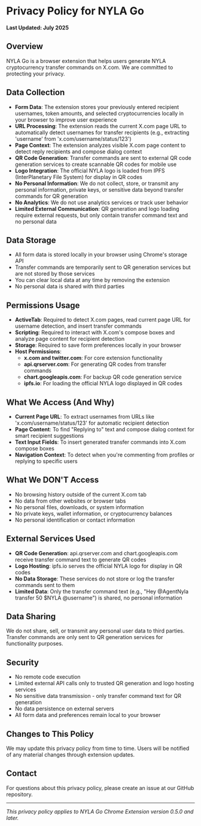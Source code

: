 # Privacy Policy for NYLA Go

**Last Updated: July 2025**

## Overview
NYLA Go is a browser extension that helps users generate NYLA cryptocurrency transfer commands on X.com. We are committed to protecting your privacy.

## Data Collection
- **Form Data**: The extension stores your previously entered recipient usernames, token amounts, and selected cryptocurrencies locally in your browser to improve user experience
- **URL Processing**: The extension reads the current X.com page URL to automatically detect usernames for transfer recipients (e.g., extracting 'username' from 'x.com/username/status/123')
- **Page Context**: The extension analyzes visible X.com page content to detect reply recipients and compose dialog context
- **QR Code Generation**: Transfer commands are sent to external QR code generation services to create scannable QR codes for mobile use
- **Logo Integration**: The official NYLA logo is loaded from IPFS (InterPlanetary File System) for display in QR codes
- **No Personal Information**: We do not collect, store, or transmit any personal information, private keys, or sensitive data beyond transfer commands for QR generation
- **No Analytics**: We do not use analytics services or track user behavior
- **Limited External Communication**: QR generation and logo loading require external requests, but only contain transfer command text and no personal data

## Data Storage
- All form data is stored locally in your browser using Chrome's storage API
- Transfer commands are temporarily sent to QR generation services but are not stored by those services
- You can clear local data at any time by removing the extension
- No personal data is shared with third parties

## Permissions Usage
- **ActiveTab**: Required to detect X.com pages, read current page URL for username detection, and insert transfer commands
- **Scripting**: Required to interact with X.com's compose boxes and analyze page content for recipient detection
- **Storage**: Required to save form preferences locally in your browser
- **Host Permissions**: 
  - **x.com and twitter.com**: For core extension functionality
  - **api.qrserver.com**: For generating QR codes from transfer commands
  - **chart.googleapis.com**: For backup QR code generation service
  - **ipfs.io**: For loading the official NYLA logo displayed in QR codes

## What We Access (And Why)
- **Current Page URL**: To extract usernames from URLs like 'x.com/username/status/123' for automatic recipient detection
- **Page Content**: To find "Replying to" text and compose dialog context for smart recipient suggestions
- **Text Input Fields**: To insert generated transfer commands into X.com compose boxes
- **Navigation Context**: To detect when you're commenting from profiles or replying to specific users

## What We DON'T Access
- No browsing history outside of the current X.com tab
- No data from other websites or browser tabs
- No personal files, downloads, or system information
- No private keys, wallet information, or cryptocurrency balances
- No personal identification or contact information

## External Services Used
- **QR Code Generation**: api.qrserver.com and chart.googleapis.com receive transfer command text to generate QR codes
- **Logo Hosting**: ipfs.io serves the official NYLA logo for display in QR codes
- **No Data Storage**: These services do not store or log the transfer commands sent to them
- **Limited Data**: Only the transfer command text (e.g., "Hey @AgentNyla transfer 50 $NYLA @username") is shared, no personal information

## Data Sharing
We do not share, sell, or transmit any personal user data to third parties. Transfer commands are only sent to QR generation services for functionality purposes.

## Security
- No remote code execution
- Limited external API calls only to trusted QR generation and logo hosting services
- No sensitive data transmission - only transfer command text for QR generation
- No data persistence on external servers
- All form data and preferences remain local to your browser

## Changes to This Policy
We may update this privacy policy from time to time. Users will be notified of any material changes through extension updates.

## Contact
For questions about this privacy policy, please create an issue at our GitHub repository.

---

*This privacy policy applies to NYLA Go Chrome Extension version 0.5.0 and later.*